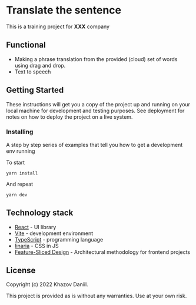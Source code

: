 # Translate the sentence

This is a training project for **XXX** company

## Functional

* Making a phrase translation from the provided (cloud) set of words using drag and drop.
* Text to speech

## Getting Started

These instructions will get you a copy of the project up and running on your local machine for development and testing purposes. See deployment for notes on how to deploy the project on a live system.


### Installing

A step by step series of examples that tell you how to get a development env running

To start

```
yarn install
```

And repeat

```
yarn dev
```
## Technology stack

* [React](https://ru.reactjs.org/) - UI library
* [Vite](https://vitejs.dev/) - development environment
* [TypeScript](https://www.typescriptlang.org/) - programming language
* [linaria](https://linaria.dev/) - CSS in JS
* [Feature-Sliced Design](https://feature-sliced.design/en/) - Architectural methodology for frontend projects

## License

Copyright (c) 2022 Khazov Daniil.

This project is provided as is without any warranties. Use at your own risk.